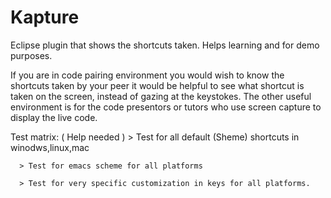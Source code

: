 # Kapture
Eclipse plugin that shows the shortcuts taken. Helps learning and for demo purposes. 

If you are in code pairing environment you would wish to know the shortcuts taken by your peer it would be helpful to see what shortcut is taken on the screen, instead of gazing at the keystokes. The other useful environment is for the code presentors or tutors who use screen capture to display the live code. 

Test matrix: ( Help needed ) 
      > Test for all default (Sheme) shortcuts in winodws,linux,mac
      
      > Test for emacs scheme for all platforms
      
      > Test for very specific customization in keys for all platforms.

